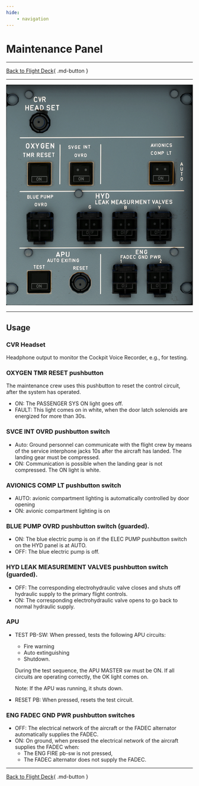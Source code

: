 ```yaml
---
hide:
    - navigation
---
```


# Maintenance Panel

---

[Back to Flight Deck](../flight-deck.md){ .md-button }

---

![Maintenance Panel](../../assets/a32nx-briefing/overhead-aft-panel/Maintenance.png "Maintenance Panel")

---
## Usage

### CVR Headset

Headphone output to monitor the Cockpit Voice Recorder, e.g., for testing.

### OXYGEN TMR RESET pushbutton

The maintenance crew uses this pushbutton to reset the control circuit, after the system has operated.

- ON: The PASSENGER SYS ON light goes off.
- FAULT: This light comes on in white, when the door latch solenoids are energized for more than 30s.

### SVCE INT OVRD pushbutton switch

- Auto: Ground personnel can communicate with the flight crew by means of the service interphone jacks 10s after the aircraft has landed. The landing gear must be compressed.
- ON: Communication is possible when the landing gear is not compressed.
The ON light is white.

### AVIONICS COMP LT pushbutton switch

- AUTO: avionic compartment lighting is automatically controlled by door opening
- ON: avionic compartment lighting is on

### BLUE PUMP OVRD pushbutton switch (guarded).

- ON: The blue electric pump is on if the ELEC PUMP pushbutton switch on the HYD panel is at AUTO.
- OFF: The blue electric pump is off.

### HYD LEAK MEASUREMENT VALVES pushbutton switch (guarded).

- OFF: The corresponding electrohydraulic valve closes and shuts off hydraulic supply to the primary flight controls.
- ON: The corresponding electrohydraulic valve opens to go back to normal hydraulic supply.

### APU

- TEST PB-SW: When pressed, tests the following APU circuits:
    - Fire warning
    - Auto extinguishing
    - Shutdown.

    During the test sequence, the APU MASTER sw must be ON.
    If all circuits are operating correctly, the OK light comes on.

    Note: If the APU was running, it shuts down.

- RESET PB: When pressed, resets the test circuit.

### ENG FADEC GND PWR pushbutton switches

- OFF: The electrical network of the aircraft or the FADEC alternator automatically supplies the FADEC.
- ON: On ground, when pressed the electrical network of the aircraft supplies the FADEC when:
    - The ENG FIRE pb-sw is not pressed,
    - The FADEC alternator does not supply the FADEC.

---

[Back to Flight Deck](../flight-deck.md){ .md-button }
